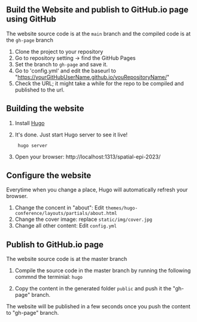 ## Build the Website and publish to GitHub.io page using GitHub

The website source code is at the `main` branch and the compiled code is at the `gh-page` branch

1. Clone the project to your repository    
2. Go to repository setting -> find the GitHub Pages
3. Set the branch to `gh-page` and save it.
4. Go to 'config.yml' and edit the baseurl to "https://yourGitHubUserName.github.io/youRepositoryName/"
5. Check the URL; it might take a while for the repo to be compiled and published to the url.


## Building the website

1. Install [Hugo](https://gohugo.io/getting-started/installing/)


3. It's done. Just start Hugo server to see it live!

        hugo server
4. Open your browser: http://localhost:1313/spatial-epi-2023/

## Configure the website

Everytime when you change a place, Hugo will automatically refresh your browser.

1. Change the concent in "about": Edit `themes/hugo-conference/layouts/partials/about.html`
2. Change the cover image: replace `static/img/cover.jpg`
3. Change all other content: Edit `config.yml`



## Publish to GitHub.io page

The website source code is at the master branch

1. Compile the source code in the master branch by running the following commnd the terminial: ```hugo ```
       
2. Copy the content in the generated folder `public` and push it the "gh-page" branch.

The website will be published in a few seconds once you push the content to "gh-page" branch.
